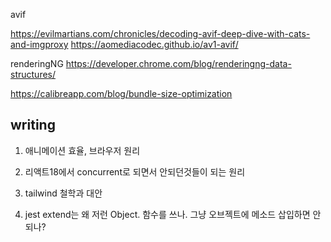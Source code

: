 avif

https://evilmartians.com/chronicles/decoding-avif-deep-dive-with-cats-and-imgproxy
https://aomediacodec.github.io/av1-avif/


renderingNG
https://developer.chrome.com/blog/renderingng-data-structures/


https://calibreapp.com/blog/bundle-size-optimization



## writing
1. 애니메이션 효율, 브라우저 원리
2. 리액트18에서 concurrent로 되면서 안되던것들이 되는 원리
3. tailwind 철학과 대안


4. jest extend는 왜 저런 Object. 함수를 쓰나. 그냥 오브젝트에 메소드 삽입하면 안되나?